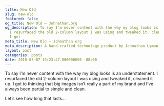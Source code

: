 ```yaml
---
title: New Old
slug: new-old
featured: false
og_title: New Old – Johnathan.org
og_description: To say I’m never content with the way my blog looks is an understatement.
  I resurfaced the old 2-column layout I was using and tweaked it, cleaned it up.
  I got
meta_title: New Old – Johnathan.org
meta_description: A hand-crafted technology product by Johnathan Lyman
layout: post
categories: posts
date: 2018-03-07 19:23:47.000000000 -08:00
---
```


To say I’m never content with the way my blog looks is an understatement. I resurfaced the old 2-column layout I was using and tweaked it, cleaned it up. I got to thinking that big images isn’t really a part of my brand and I’ve always been partial to simple and clean.

Let’s see how long that lasts…

